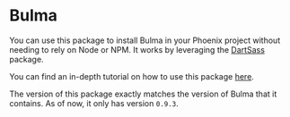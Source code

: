 # Bulma

You can use this package to install Bulma in your Phoenix project without needing to rely on Node or NPM.
It works by leveraging the [DartSass](https://github.com/cargosense/dart_sass) package.

You can find an in-depth tutorial on how to use this package [here](https://kevinlang.me/posts/bulma-phoenix-1-6).

The version of this package exactly matches the version of Bulma that it contains. As of now, it only has version `0.9.3`.
